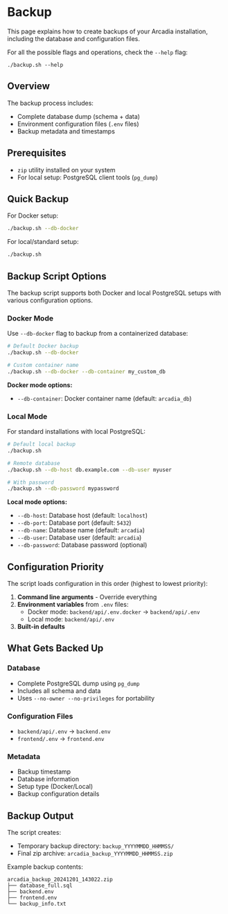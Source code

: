 # Backup

This page explains how to create backups of your Arcadia installation, including the database and configuration files.

For all the possible flags and operations, check the `--help` flag:
```
./backup.sh --help
```

## Overview

The backup process includes:
- Complete database dump (schema + data)
- Environment configuration files (`.env` files)
- Backup metadata and timestamps

## Prerequisites

- `zip` utility installed on your system
- For local setup: PostgreSQL client tools (`pg_dump`)

## Quick Backup

For Docker setup:
```bash
./backup.sh --db-docker
```

For local/standard setup:
```bash
./backup.sh
```

## Backup Script Options

The backup script supports both Docker and local PostgreSQL setups with various configuration options.

### Docker Mode

Use `--db-docker` flag to backup from a containerized database:

```bash
# Default Docker backup
./backup.sh --db-docker

# Custom container name
./backup.sh --db-docker --db-container my_custom_db
```

**Docker mode options:**
- `--db-container`: Docker container name (default: `arcadia_db`)

### Local Mode

For standard installations with local PostgreSQL:

```bash
# Default local backup
./backup.sh

# Remote database
./backup.sh --db-host db.example.com --db-user myuser

# With password
./backup.sh --db-password mypassword
```

**Local mode options:**
- `--db-host`: Database host (default: `localhost`)
- `--db-port`: Database port (default: `5432`)
- `--db-name`: Database name (default: `arcadia`)
- `--db-user`: Database user (default: `arcadia`)
- `--db-password`: Database password (optional)

## Configuration Priority

The script loads configuration in this order (highest to lowest priority):

1. **Command line arguments** - Override everything
2. **Environment variables** from `.env` files:
   - Docker mode: `backend/api/.env.docker` → `backend/api/.env`
   - Local mode: `backend/api/.env`
3. **Built-in defaults**

## What Gets Backed Up

### Database
- Complete PostgreSQL dump using `pg_dump`
- Includes all schema and data
- Uses `--no-owner --no-privileges` for portability

### Configuration Files
- `backend/api/.env` → `backend.env`
- `frontend/.env` → `frontend.env`

### Metadata
- Backup timestamp
- Database information
- Setup type (Docker/Local)
- Backup configuration details

## Backup Output

The script creates:
- Temporary backup directory: `backup_YYYYMMDD_HHMMSS/`
- Final zip archive: `arcadia_backup_YYYYMMDD_HHMMSS.zip`

Example backup contents:
```
arcadia_backup_20241201_143022.zip
├── database_full.sql
├── backend.env
├── frontend.env
└── backup_info.txt
```
